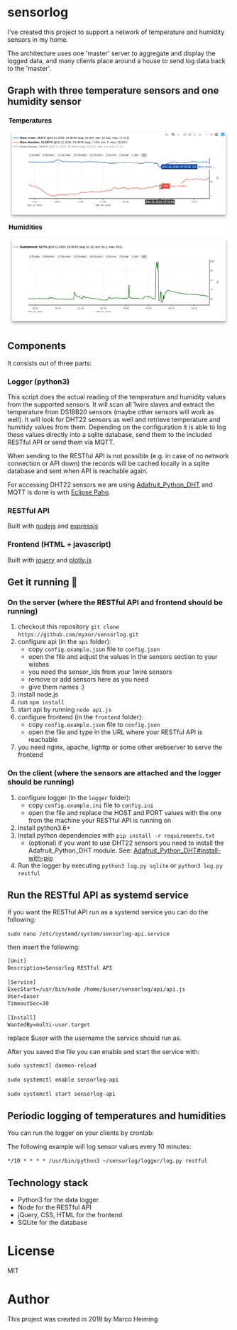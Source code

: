 # sensorlog

I've created this project to support a network of temperature and humidity sensors in my home.

The architecture uses one 'master' server to aggregate and display the logged data, and many clients place around a house to send log data back to the 'master'.

## Graph with three temperature sensors and one humidity sensor

![alt text](https://raw.githubusercontent.com/myxor/sensorlog/master/res/graph.png "Graph with three temperature sensors and one humidity sensor")


## Components

It consists out of three parts:

### Logger (python3)

This script does the actual reading of the temperature and humidity values from the supported sensors.
It will scan all 1wire slaves and extract the temperature from DS18B20 sensors (maybe other sensors will work as well).
It will look for DHT22 sensors as well and retrieve temperature and humitidy values from them.
Depending on the configuration it is able to log these values directly into a sqlite database, send them to the included RESTful API or send them via MQTT.

When sending to the RESTful API is not possible (e.g. in case of no network connection or API down) the records will be cached locally in a sqlite database and sent when API is reachable again.

For accessing DHT22 sensors we are using [Adafruit_Python_DHT](https://github.com/adafruit/Adafruit_Python_DHT) and MQTT is done is with [Eclipse Paho](https://www.eclipse.org/paho/).

### RESTful API

Built with [nodejs](https://github.com/nodejs/node) and [expressjs](https://github.com/expressjs/express)

### Frontend (HTML + javascript)

Built with [jquery](https://github.com/jquery/jquery/) and [plotly.js](https://github.com/plotly/plotly.js/)



## Get it running 🍕

### On the server (where the RESTful API and frontend should be running)

1. checkout this repository
  `git clone https://github.com/myxor/sensorlog.git`
2. configure api (in the `api` folder):
    - copy `config.example.json` file to `config.json`
    - open the file and adjust the values in the sensors section to your wishes
    - you need the sensor_ids from your 1wire sensors
    - remove or add sensors here as you need
    - give them names :)
3. install node.js
4. run `npm install`
5. start api by running `node api.js`
6. configure frontend (in the `frontend` folder):
    - copy `config.example.json` file to `config.json`
    - open the file and type in the URL where your RESTful API is reachable
7. you need nginx, apache, lighttp or some other webserver to serve the frontend

### On the client (where the sensors are attached and the logger should be running)

1. configure logger (in the `logger` folder):
    - copy `config.example.ini` file to `config.ini`
    - open the file and replace the HOST and PORT values with the one from the machine your RESTful API is running on
2. Install python3.6+
3. Install python dependencies with `pip install -r requirements.txt`
    - (optional) if you want to use DHT22 sensors you need to install the Adafruit_Python_DHT module. See: [Adafruit_Python_DHT#install-with-pip](https://github.com/adafruit/Adafruit_Python_DHT#install-with-pip)
4. Run the logger by executing `python3 log.py sqlite` or `python3 log.py restful`


## Run the RESTful API as systemd service

If you want the RESTful API run as a systemd service you can do the following:

```sudo nano /etc/systemd/system/sensorlog-api.service```

then insert the following:

```
[Unit]
Description=Sensorlog RESTful API

[Service]
ExecStart=/usr/bin/node /home/$user/sensorlog/api/api.js
User=$user
TimeoutSec=30

[Install]
WantedBy=multi-user.target
```

replace $user with the username the service should run as.

After you saved the file you can enable and start the service with:

```
sudo systemctl daemon-reload

sudo systemctl enable sensorlog-api

sudo systemctl start sensorlog-api

```


## Periodic logging of temperatures and humidities

You can run the logger on your clients by crontab:

The following example will log sensor values every 10 minutes:

```*/10 * * * * /usr/bin/python3 ~/sensorlog/logger/log.py restful```


## Technology stack
* Python3 for the data logger
* Node for the RESTful API
* jQuery, CSS, HTML for the frontend
* SQLite for the database


# License

MIT


# Author

This project was created in 2018 by Marco Heiming
